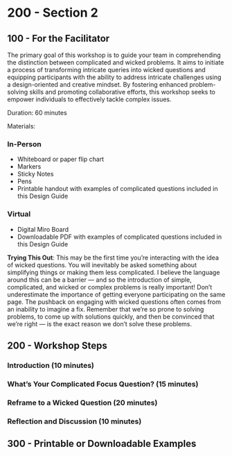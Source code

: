 # 200 - Section 2

## 100 - For the Facilitator

The primary goal of this workshop is to guide your team in comprehending the distinction between complicated and wicked problems. It aims to initiate a process of
transforming intricate queries into wicked questions and equipping participants with the ability to address intricate challenges using a design-oriented and creative
mindset. By fostering enhanced problem-solving skills and promoting collaborative efforts, this workshop seeks to empower individuals to effectively tackle complex
issues.

Duration: 60 minutes

Materials:

### In-Person

- Whiteboard or paper flip chart
- Markers
- Sticky Notes
- Pens
- Printable handout with examples of complicated questions included in this Design Guide

### Virtual

- Digital Miro Board
- Downloadable PDF with examples of complicated questions included in this Design Guide

**Trying This Out**: This may be the first time you’re interacting with the idea of wicked questions. You will inevitably be asked something about simplifying things or making them less complicated. I believe the language around this can be a barrier — and so the introduction of simple, complicated, and wicked or
complex problems is really important! Don’t underestimate the importance of getting everyone participating on the same page. The pushback on engaging with wicked questions often comes from an inability to imagine a fix. Remember that we’re so prone to solving problems, to come up with solutions
quickly, and then be convinced that we’re right — is the exact reason we don’t solve these problems.

## 200 - Workshop Steps

### Introduction (10 minutes)

### What’s Your Complicated Focus Question? (15 minutes)

### Reframe to a Wicked Question (20 minutes)

### Reflection and Discussion (10 minutes)


## 300 - Printable or Downloadable Examples
